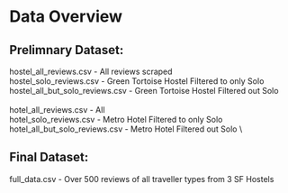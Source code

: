 # Data Overview

## Prelimnary Dataset:
hostel_all_reviews.csv - 	All reviews scraped \
hostel_solo_reviews.csv - 	Green Tortoise Hostel Filtered to only Solo \
hostel_all_but_solo_reviews.csv	- Green Tortoise Hostel Filtered out Solo \
\
hotel_all_reviews.csv	- All \
hotel_solo_reviews.csv - Metro Hotel Filtered to only Solo \
hotel_all_but_solo_reviews.csv	- Metro Hotel Filtered out Solo \

## Final Dataset:
full_data.csv - Over 500 reviews of all traveller types from 3 SF Hostels
